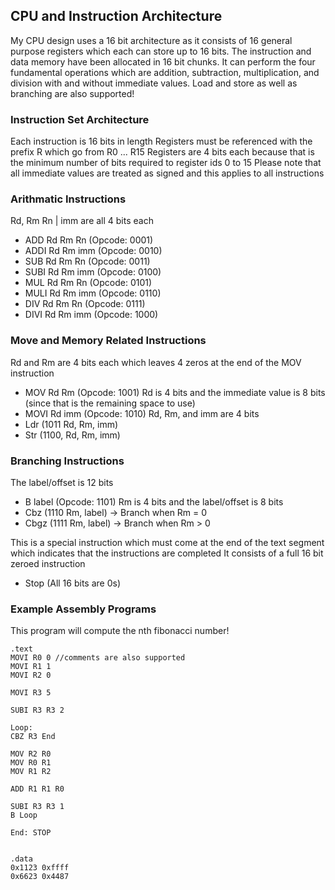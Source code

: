 ## CPU and Instruction Architecture

My CPU design uses a 16 bit architecture as it consists of 16 general purpose registers which each can
store up to 16 bits. The instruction and data memory have been allocated in 16 bit chunks.
It can perform the four fundamental operations which are addition, subtraction, multiplication, and
division with and without immediate values.
Load and store as well as branching are also supported!

### Instruction Set Architecture

Each instruction is 16 bits in length
Registers must be referenced with the prefix R which go from R0 ... R15
Registers are 4 bits each because that is the minimum number of bits required to register ids 0 to 15
Please note that all immediate values are treated as signed and this applies to all instructions

### Arithmatic Instructions

Rd, Rm Rn | imm are all 4 bits each
- ADD Rd Rm Rn (Opcode: 0001)
- ADDI Rd Rm imm (Opcode: 0010)
- SUB Rd Rm Rn (Opcode: 0011)
- SUBI Rd Rm imm (Opcode: 0100)
- MUL Rd Rm Rn (Opcode: 0101)
- MULI Rd Rm imm (Opcode: 0110)
- DIV Rd Rm Rn (Opcode: 0111)
- DIVI Rd Rm imm (Opcode: 1000)

### Move and Memory Related Instructions

Rd and Rm are 4 bits each which leaves 4 zeros at the end of the MOV instruction
- MOV Rd Rm (Opcode: 1001)
Rd is 4 bits and the immediate value is 8 bits (since that is the remaining space to use)
- MOVI Rd imm (Opcode: 1010)
Rd, Rm, and imm are 4 bits
- Ldr (1011 Rd, Rm, imm)
- Str (1100, Rd, Rm, imm)

### Branching Instructions

The label/offset is 12 bits
- B label (Opcode: 1101)
Rm is 4 bits and the label/offset is 8 bits
- Cbz (1110 Rm, label) → Branch when Rm = 0
- Cbgz (1111 Rm, label) → Branch when Rm > 0

This is a special instruction which must come at the end of the text segment which indicates that
the instructions are completed
It consists of a full 16 bit zeroed instruction
- Stop (All 16 bits are 0s)

### Example Assembly Programs
This program will compute the nth fibonacci number!
```assembly
.text
MOVI R0 0 //comments are also supported
MOVI R1 1
MOVI R2 0

MOVI R3 5

SUBI R3 R3 2

Loop: 
CBZ R3 End

MOV R2 R0
MOV R0 R1
MOV R1 R2

ADD R1 R1 R0

SUBI R3 R3 1
B Loop

End: STOP


.data
0x1123 0xffff
0x6623 0x4487
```
